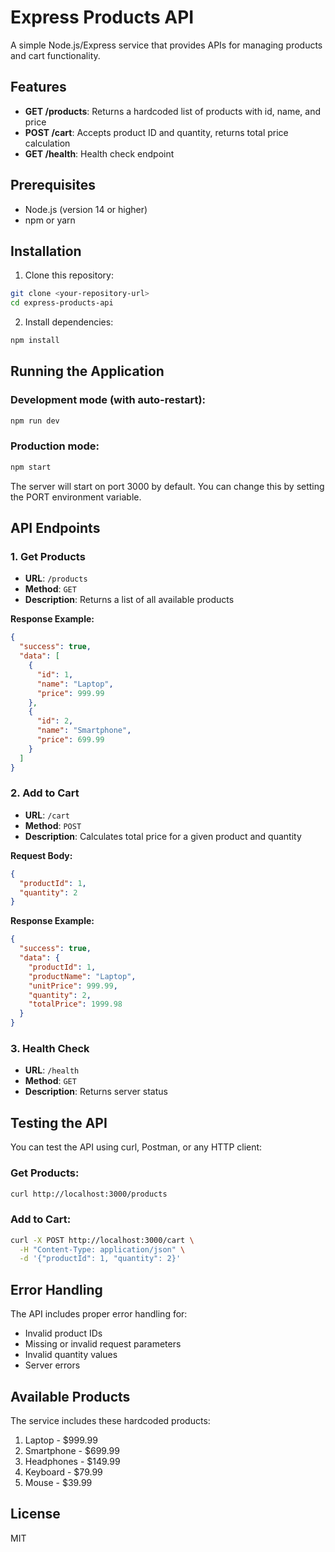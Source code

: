 # Express Products API

A simple Node.js/Express service that provides APIs for managing products and cart functionality.

## Features

- **GET /products**: Returns a hardcoded list of products with id, name, and price
- **POST /cart**: Accepts product ID and quantity, returns total price calculation
- **GET /health**: Health check endpoint

## Prerequisites

- Node.js (version 14 or higher)
- npm or yarn

## Installation

1. Clone this repository:
```bash
git clone <your-repository-url>
cd express-products-api
```

2. Install dependencies:
```bash
npm install
```

## Running the Application

### Development mode (with auto-restart):
```bash
npm run dev
```

### Production mode:
```bash
npm start
```

The server will start on port 3000 by default. You can change this by setting the PORT environment variable.

## API Endpoints

### 1. Get Products
- **URL**: `/products`
- **Method**: `GET`
- **Description**: Returns a list of all available products

**Response Example:**
```json
{
  "success": true,
  "data": [
    {
      "id": 1,
      "name": "Laptop",
      "price": 999.99
    },
    {
      "id": 2,
      "name": "Smartphone",
      "price": 699.99
    }
  ]
}
```

### 2. Add to Cart
- **URL**: `/cart`
- **Method**: `POST`
- **Description**: Calculates total price for a given product and quantity

**Request Body:**
```json
{
  "productId": 1,
  "quantity": 2
}
```

**Response Example:**
```json
{
  "success": true,
  "data": {
    "productId": 1,
    "productName": "Laptop",
    "unitPrice": 999.99,
    "quantity": 2,
    "totalPrice": 1999.98
  }
}
```

### 3. Health Check
- **URL**: `/health`
- **Method**: `GET`
- **Description**: Returns server status

## Testing the API

You can test the API using curl, Postman, or any HTTP client:

### Get Products:
```bash
curl http://localhost:3000/products
```

### Add to Cart:
```bash
curl -X POST http://localhost:3000/cart \
  -H "Content-Type: application/json" \
  -d '{"productId": 1, "quantity": 2}'
```

## Error Handling

The API includes proper error handling for:
- Invalid product IDs
- Missing or invalid request parameters
- Invalid quantity values
- Server errors

## Available Products

The service includes these hardcoded products:
1. Laptop - $999.99
2. Smartphone - $699.99
3. Headphones - $149.99
4. Keyboard - $79.99
5. Mouse - $39.99

## License

MIT